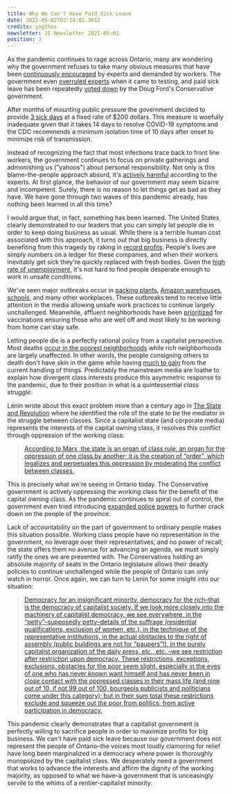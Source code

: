 ```yaml
---
title: Why We Can't Have Paid Sick Leave
date: 2021-05-02T02:14:02.361Z
credits: yogthos
newsletter: JI Newsletter 2021-05-01
position: 3
---
```

As the pandemic continues to rage across Ontario, many are wondering why the government refuses to take many obvious measures that have been [continuously encouraged](https://pressprogress.ca/3-times-doug-ford-ignored-health-experts-advice-about-how-to-keep-ontario-safe-from-covid-19/) by experts and demanded by workers. The government even [overruled experts](https://www.theglobeandmail.com/canada/article-doug-ford-overrode-ontarios-top-doctor-on-covid-19-tests-overwhelming/) when it came to testing, and paid sick leave has been repeatedly [voted down](https://www.hrreporter.com/focus-areas/compensation-and-benefits/ontario-conservatives-vote-down-paid-sick-days/355346) by the Doug Ford's Conservative government.

After months of mounting public pressure the government decided to provide [3 sick days](https://www.cbc.ca/news/canada/toronto/covid-19-ontario-april-28-2021-cases-slowing-1.6005192) at a fixed rate of $200 dollars. This measure is woefully inadequate given that it takes 14 days to resolve COVID-19 symptoms and the CDC recommends a minimum isolation time of 10 days after onset to minimize risk of transmission.

Instead of recognizing the fact that most infections trace back to front line workers, the government continues to focus on private gatherings and admonishing us ("yahoos") about personal responsibility. Not only is this blame-the-people approach absurd, it's [actively harmful](https://toronto.ctvnews.ca/premier-ford-reverses-decision-to-close-ontario-playgrounds-amid-backlash-1.5391546) according to the experts. At first glance, the behavior of our government may seem bizarre and incompetent. Surely, there is no reason to let things get as bad as they have. We have gone through two waves of this pandemic already, has nothing been learned in all this time?

I would argue that, in fact, something has been learned. The United States clearly demonstrated to our leaders that you can simply let people die in order to keep doing business as usual. While there is a terrible human cost associated with this approach, it turns out that big business is directly benefiting from this tragedy by raking in [record profits](https://www.taxfairness.ca/sites/default/files/resource/c4tf_record_profits_report_tues_dec_22_2020.pdf). People's lives are simply numbers on a ledger for these companies, and when their workers inevitably get sick they're quickly replaced with fresh bodies. Given the [high rate of unemployment](https://www150.statcan.gc.ca/n1/daily-quotidien/210205/dq210205a-eng.htm), it's not hard to find people desperate enough to work in unsafe conditions.

We've seen major outbreaks occur in [packing plants](https://www.cbc.ca/news/canada/toronto/toronto-officials-update-covid-886-february-1-1.5896069), [Amazon warehouses](https://www.thestar.com/news/gta/2021/03/21/more-than-600-amazon-workers-in-brampton-got-covid-19-why-were-so-few-reported-to-the-province.html), [schools](https://www.ontario.ca/page/covid-19-cases-schools-and-child-care-centres), and many other workplaces. These outbreaks tend to receive little attention in the media allowing unsafe work practices to continue largely unchallenged. Meanwhile, affluent neighborhoods have been [prioritized](https://www.thestar.com/news/gta/2021/04/20/ontario-ignored-its-own-science-tables-advice-on-several-covid-19-vaccine-hotspot-postal-codes.html) for vaccinations ensuring those who are well off and most likely to be working from home can stay safe.

Letting people die is a perfectly rational policy from a capitalist perspective. Most deaths [occur in the poorest neighborhoods](https://globalnews.ca/news/6282548/ontario-poorest-neighbourhoods-avoidable-deaths-study/) while rich neighborhoods are largely unaffected. In other words, the people consigning others to death don't have skin in the game while having [much to gain](https://www.bnnbloomberg.ca/canada-s-top-billionaires-gained-37b-since-covid-19-began-report-1.1495459) from the current handling of things. Predictably the mainstream media are loathe to explain how divergent class interests produce this asymmetric response to the pandemic, due to their position in what is a quintessential *class struggle*.

Lenin wrote about this exact problem more than a century ago in [The State and Revolution](https://www.marxists.org/archive/lenin/works/1917/staterev/) where he identified the role of the state to be the mediator in the struggle between classes. Since a capitalist state (and corporate media) represents the interests of the capital owning class, it resolves this conflict through oppression of the working class:

> [According to Marx, the state is an organ of class rule, an organ for the oppression of one class by another; it is the creation of “order”, which legalizes and perpetuates this oppression by moderating the conflict between classes.](https://www.marxists.org/archive/lenin/works/1917/staterev/ch01.htm)

This is precisely what we're seeing in Ontario today. The Conservative government is actively oppressing the working class for the benefit of the capital owning class. As the pandemic continues to spiral out of control, the government even tried introducing [expanded police powers](https://www.nytimes.com/2021/04/17/world/ontario-covid-cases-police-canada.html) to further crack down on the people of the province.

Lack of accountability on the part of government to ordinary people makes this situation possible. Working class people have no representation in the government, no leverage over their representatives, and no power of recall; the state offers them no avenue for advancing an agenda, we must simply ratify the ones we are presented with. The Conservatives holding an absolute majority of seats in the Ontario legislature allows their deadly policies to continue unchallenged while the people of Ontario can only watch in horror. Once again, we can turn to Lenin for some insight into our situation:

> [Democracy for an insignificant minority, democracy for the rich–that is the democracy of capitalist society. If we look more closely into the machinery of capitalist democracy, we see everywhere, in the “petty”–supposedly petty–details of the suffrage (residential qualifications, exclusion of women, etc.), in the technique of the representative institutions, in the actual obstacles to the right of assembly (public buildings are not for “paupers”!), in the purely capitalist organization of the daily press, etc., etc.,–we see restriction after restriction upon democracy. These restrictions, exceptions, exclusions, obstacles for the poor seem slight, especially in the eyes of one who has never known want himself and has never been in close contact with the oppressed classes in their mass life (and nine out of 10, if not 99 out of 100, bourgeois publicists and politicians come under this category); but in their sum total these restrictions exclude and squeeze out the poor from politics, from active participation in democracy.](https://www.marxists.org/archive/lenin/works/1917/staterev/ch05.htm)

This pandemic clearly demonstrates that a capitalist government is perfectly willing to sacrifice people in order to maximize profits for big business. We can't have paid sick leave because our government does not represent the people of Ontario–the voices most loudly clamoring for relief have long been marginalized in a democracy where power is thoroughly monopolized by the capitalist class. We desperately need a government that works to advance the interests and affirm the dignity of the working majority, as opposed to what we have–a government that is unceasingly servile to the whims of a rentier-capitalist minority.
